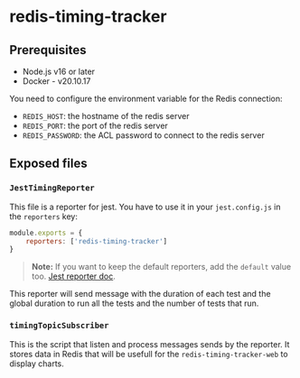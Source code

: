 # redis-timing-tracker

## Prerequisites

- Node.js v16 or later
- Docker - v20.10.17

You need to configure the environment variable for the Redis connection: 
- `REDIS_HOST`: the hostname of the redis server
- `REDIS_PORT`: the port of the redis server
- `REDIS_PASSWORD`: the ACL password to connect to the redis server

## Exposed files

### `JestTimingReporter`

This file is a reporter for jest. You have to use it in your `jest.config.js` in the `reporters` key:

```js
module.exports = {
    reporters: ['redis-timing-tracker']
}
```

> **Note:** If you want to keep the default reporters, add the `default` value too. [Jest reporter doc](https://jestjs.io/docs/configuration#reporters-arraymodulename--modulename-options).

This reporter will send message with the duration of each test and the global duration to run all the tests and the number of tests that run.


### `timingTopicSubscriber`

This is the script that listen and process messages sends by the reporter. It stores data in Redis that will be usefull for the `redis-timing-tracker-web` to display charts.

